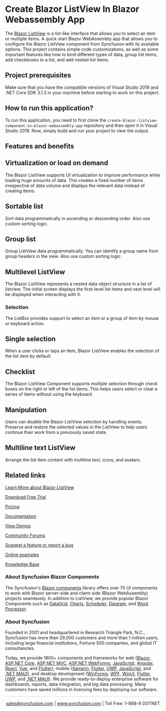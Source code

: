  # Create Blazor ListView In Blazor Webassembly App

The [Blazor ListView](https://www.syncfusion.com/blazor-components/blazor-listview?utm_source=github&utm_medium=listing&utm_campaign=blazor-listview-github-samples) is a list-like interface that allows you to select an item or multiple items. A quick start Blazor WebAssembly app that allows you to configure the Blazor ListView component from Syncfusion with its available options. This project contains simple code customizations, as well as some important features like how to bind different types of data, group list items, add checkboxes to a list, and add nested list items.

## Project prerequisites

Make sure that you have the compatible versions of Visual Studio 2019 and .NET Core SDK 3.1.3 in your machine before starting to work on this project.

## How to run this application?

To run this application, you need to first clone the `create-blazor-listview-component-in-blazor-webassembly-app` repository and then open it in Visual Studio 2019. Now, simply build and run your project to view the output.

## Features and benefits

## Virtualization or load on demand
The Blazor ListView supports UI virtualization to improve performance while loading huge amounts of data. This creates a fixed number of items irrespective of data volume and displays the relevant data instead of creating items.

## Sortable list
Sort data programmatically in ascending or descending order. Also use custom sorting logic.

## Group list
Group ListView data programmatically. You can identify a group name from group headers in the view. Also use custom sorting logic.

## Multilevel ListView
The Blazor ListView represents a nested data object structure in a list of listview. The initial screen displays the first-level list items and next level will be displayed when interacting with it.

### Selection

The ListBox provides support to select an item or a group of item by mouse or keyboard action.

## Single selection

When a user clicks or taps an item, Blazor ListView enables the selection of the list item by default.

## Checklist

The Blazor ListView Component supports multiple selection through check boxes on the right or left of the list items. This helps users select or clear a series of items without using the keyboard.

## Manipulation

Users can disable the Blazor ListView selection by handling events. Preserve and restore the selected values in the ListView to help users continue their work from a previously saved state.

## Multiline text ListView
Arrange the list item content with multiline text, icons, and avatars.

## Related links
[Learn More about Blazor ListView](https://www.syncfusion.com/blazor-components/blazor-listview?utm_source=github&utm_medium=listing&utm_campaign=blazor-listview-github-samples)

[Download Free Trial](https://www.syncfusion.com/downloads/blazor?utm_source=github&utm_medium=listing&utm_campaign=blazor-listview-github-samples)

[Pricing](https://www.syncfusion.com/sales/products/blazor?utm_source=github&utm_medium=listing&utm_campaign=blazor-listview-github-samples)

[Documentation](https://blazor.syncfusion.com/documentation/listview/getting-started?utm_source=github&utm_medium=listing&utm_campaign=blazor-listview-github-samples)

[View Demos](https://github.com/SyncfusionExamples/create-blazor-listview-component-in-blazor-webassembly-app.git?utm_source=github&utm_medium=listing&utm_campaign=blazor-listview-github-samples)

[Community Forums](https://www.syncfusion.com/forums/blazor-components?utm_source=github&utm_medium=listing&utm_campaign=blazor-listview-github-samples)

[Suggest a feature or report a bug](https://www.syncfusion.com/feedback/blazor-components?utm_source=github&utm_medium=listing&utm_campaign=blazor-listview-github-samples)

[Online examples](https://blazor.syncfusion.com/demos/listview/default-functionalities?utm_source=github&utm_medium=listing&utm_campaign=blazor-listview-github-samples)

[Knowledge Base](https://www.syncfusion.com/kb/blazor-components?utm_source=github&utm_medium=listing&utm_campaign=blazor-listview-github-samples)

### About Syncfusion Blazor Components
The Syncfusion's [Blazor components](https://www.syncfusion.com/blazor-components?utm_source=github&utm_medium=listing&utm_campaign=blazor-listview-github-samples) library offers over 70 UI components to work with Blazor server-side and client-side (Blazor WebAssembly) projects seamlessly. In addition to ListView, we provide popular Blazor Components such as [DataGrid](https://www.syncfusion.com/blazor-components/blazor-datagrid?utm_source=github&utm_medium=listing&utm_campaign=blazor-listview-github-samples), [Charts](https://www.syncfusion.com/blazor-components/blazor-charts?utm_source=github&utm_medium=listing&utm_campaign=blazor-listview-github-samples), [Scheduler](https://www.syncfusion.com/blazor-components/blazor-scheduler?utm_source=github&utm_medium=listing&utm_campaign=blazor-listview-github-samples), [Diagram](https://www.syncfusion.com/blazor-components/blazor-diagram?utm_source=github&utm_medium=listing&utm_campaign=blazor-listview-github-samples), and [Word Processor](https://www.syncfusion.com/blazor-components/blazor-word-processor?utm_source=github&utm_medium=listing&utm_campaign=blazor-listview-github-samples).

### About Syncfusion

Founded in 2001 and headquartered in Research Triangle Park, N.C., Syncfusion has more than 29,000 customers and more than 1 million users, including large financial institutions, Fortune 500 companies, and global IT consultancies.
 
Today, we provide 1800+ components and frameworks for web ([Blazor](https://www.syncfusion.com/blazor-components?utm_source=github&utm_medium=listing&utm_campaign=blazor-listview-github-samples), [ASP.NET Core](https://www.syncfusion.com/aspnet-core-ui-controls?utm_source=github&utm_medium=listing&utm_campaign=blazor-listview-github-samples), [ASP.NET MVC](https://www.syncfusion.com/aspnet-mvc-ui-controls?utm_source=github&utm_medium=listing&utm_campaign=blazor-listview-github-samples), [ASP.NET WebForms](https://www.syncfusion.com/jquery/aspnet-webforms-ui-controls?utm_source=github&utm_medium=listing&utm_campaign=blazor-listview-github-samples), [JavaScript](https://www.syncfusion.com/javascript-ui-controls?utm_source=github&utm_medium=listing&utm_campaign=blazor-listview-github-samples), [Angular](https://www.syncfusion.com/angular-components?utm_source=github&utm_medium=listing&utm_campaign=blazor-listview-github-samples), [React](https://www.syncfusion.com/react-components?utm_source=github&utm_medium=listing&utm_campaign=blazor-listview-github-samples), [Vue](https://www.syncfusion.com/vue-components?utm_source=github&utm_medium=listing&utm_campaign=blazor-listview-github-samples), and [Flutter](https://www.syncfusion.com/flutter-widgets?utm_source=github&utm_medium=listing&utm_campaign=blazor-listview-github-samples)), mobile ([Xamarin](https://www.syncfusion.com/xamarin-ui-controls?utm_source=github&utm_medium=listing&utm_campaign=blazor-listview-github-samples), [Flutter](https://www.syncfusion.com/flutter-widgets?utm_source=github&utm_medium=listing&utm_campaign=blazor-listview-github-samples), [UWP](https://www.syncfusion.com/uwp-ui-controls?utm_source=github&utm_medium=listing&utm_campaign=blazor-listview-github-samples), [JavaScript](https://www.syncfusion.com/javascript-ui-controls?utm_source=github&utm_medium=listing&utm_campaign=blazor-listview-github-samples), and [.NET MAUI](https://www.syncfusion.com/maui-controls?utm_source=github&utm_medium=listing&utm_campaign=blazor-listview-github-samples)), and desktop development ([WinForms](https://www.syncfusion.com/winforms-ui-controls?utm_source=github&utm_medium=listing&utm_campaign=blazor-listview-github-samples), [WPF](https://www.syncfusion.com/wpf-controls?utm_source=github&utm_medium=listing&utm_campaign=blazor-listview-github-samples), [WinUI](https://www.syncfusion.com/winui-controls?utm_source=github&utm_medium=listing&utm_campaign=blazor-listview-github-samples), [Flutter](https://www.syncfusion.com/flutter-widgets?utm_source=github&utm_medium=listing&utm_campaign=blazor-listview-github-samples), [UWP](https://www.syncfusion.com/uwp-ui-controls?utm_source=github&utm_medium=listing&utm_campaign=blazor-listview-github-samples), and [.NET MAUI](https://www.syncfusion.com/maui-controls?utm_source=github&utm_medium=listing&utm_campaign=blazor-listview-github-samples)). We provide ready-to-deploy enterprise software for dashboards, reports, data integration, and big data processing. Many customers have saved millions in licensing fees by deploying our software.

<hr style="height:0.3px;border:none;color:lightgrey;background-color:lightgrey;" />

<p align="center">
<a href="mailto:sales@syncfusion.com?Subject=Syncfusion Blazor ListView - GitHub" target="_top">sales@syncfusion.com</a> | <a href="https://www.syncfusion.com?utm_source=github&utm_medium=listing&utm_campaign=blazor-listview-github-samples">www.syncfusion.com</a> | Toll Free: 1-888-9 DOTNET <br>
</p>


